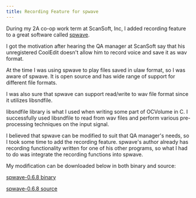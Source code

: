 ```yaml
---
title: Recording Feature for spwave
---
```

During my 2A co-op work term at ScanSoft, Inc, I added recording feature to a
great software called [spwave][1].

I got the motivation after hearing the QA manager at ScanSoft say that his
unregistered CoolEdit doesn't allow him to record voice and save it as wav
format.

At the time I was using spwave to play files saved in ulaw format, so I was
aware of spwave. It is open source and has wide range of support for different
file formats.

I was also sure that spwave can support read/write to wav file format since it
utilizes libsndfile.

libsndfile library is what I used when writing some part of OCVolume in C. I
successfully used libsndfile to read from wav files and perform various
pre-processing techniques on the input signal.

I believed that spwave can be modified to suit that QA manager's needs, so I
took some time to add the recording feature. spwave's author already has
recording functionality written for one of his other programs, so what I had to
do was integrate the recording functions into spwave.

My modification can be downloaded below in both binary and source:

[spwave-0.6.8 binary](/files/spwave-0.6.9.zip)

[spwave-0.6.8 source](/files/spwave-0.6.9.src.zip)

  [1]: http://www.sp.m.is.nagoya-u.ac.jp/people/banno/spLibs/spwave/
